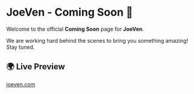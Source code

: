 # JoeVen - Coming Soon 🚀

Welcome to the official **Coming Soon** page for **JoeVen**. 

We are working hard behind the scenes to bring you something amazing! Stay tuned.  

## 🌍 Live Preview  
[joeven.com](https://joeven.com)
